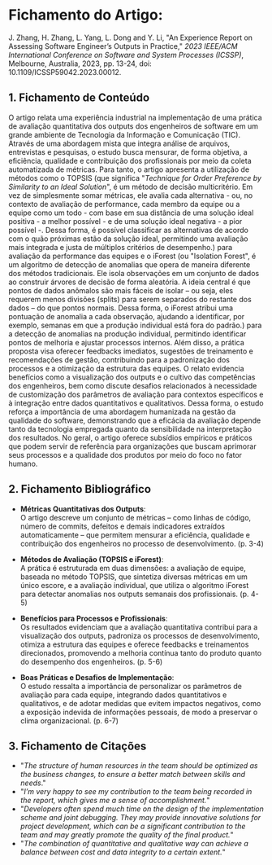 # Fichamento do Artigo:

J. Zhang, H. Zhang, L. Yang, L. Dong and Y. Li, "An Experience Report on Assessing Software Engineer’s Outputs in Practice," *2023 IEEE/ACM International Conference on Software and System Processes (ICSSP)*, Melbourne, Australia, 2023, pp. 13-24, doi: 10.1109/ICSSP59042.2023.00012.

## 1. Fichamento de Conteúdo

O artigo relata uma experiência industrial na implementação de uma prática de avaliação quantitativa dos outputs dos engenheiros de software em um grande ambiente de Tecnologia da Informação e Comunicação (TIC). Através de uma abordagem mista que integra análise de arquivos, entrevistas e pesquisas, o estudo busca mensurar, de forma objetiva, a eficiência, qualidade e contribuição dos profissionais por meio da coleta automatizada de métricas. Para tanto, o artigo apresenta a utilização de métodos como o TOPSIS (que significa "*Technique for Order Preference by Similarity to an Ideal Solution*", é um método de decisão multicritério. Em vez de simplesmente somar métricas, ele avalia cada alternativa - ou, no contexto de avaliação de performance, cada membro da equipe ou a equipe como um todo - com base em sua distância de uma solução ideal positiva - a melhor possível - e de uma solução ideal negativa - a pior possível -. Dessa forma, é possível classificar as alternativas de acordo com o quão próximas estão da solução ideal, permitindo uma avaliação mais integrada e justa de múltiplos critérios de desempenho.) para avaliação da performance das equipes e o iForest (ou "Isolation Forest", é um algoritmo de detecção de anomalias que opera de maneira diferente dos métodos tradicionais. Ele isola observações em um conjunto de dados ao construir árvores de decisão de forma aleatória. A ideia central é que pontos de dados anômalos são mais fáceis de isolar – ou seja, eles requerem menos divisões (splits) para serem separados do restante dos dados – do que pontos normais. Dessa forma, o iForest atribui uma pontuação de anomalia a cada observação, ajudando a identificar, por exemplo, semanas em que a produção individual está fora do padrão.) para a detecção de anomalias na produção individual, permitindo identificar pontos de melhoria e ajustar processos internos. Além disso, a prática proposta visa oferecer feedbacks imediatos, sugestões de treinamento e recomendações de gestão, contribuindo para a padronização dos processos e a otimização da estrutura das equipes. O relato evidencia benefícios como a visualização dos outputs e o cultivo das competências dos engenheiros, bem como discute desafios relacionados à necessidade de customização dos parâmetros de avaliação para contextos específicos e à integração entre dados quantitativos e qualitativos. Dessa forma, o estudo reforça a importância de uma abordagem humanizada na gestão da qualidade do software, demonstrando que a eficácia da avaliação depende tanto da tecnologia empregada quanto da sensibilidade na interpretação dos resultados. No geral, o artigo oferece subsídios empíricos e práticos que podem servir de referência para organizações que buscam aprimorar seus processos e a qualidade dos produtos por meio do foco no fator humano.

## 2. Fichamento Bibliográfico

- **Métricas Quantitativas dos Outputs**:  
  O artigo descreve um conjunto de métricas – como linhas de código, número de commits, defeitos e demais indicadores extraídos automaticamente – que permitem mensurar a eficiência, qualidade e contribuição dos engenheiros no processo de desenvolvimento. (p. 3-4)

- **Métodos de Avaliação (TOPSIS e iForest)**:  
  A prática é estruturada em duas dimensões: a avaliação de equipe, baseada no método TOPSIS, que sintetiza diversas métricas em um único escore, e a avaliação individual, que utiliza o algoritmo iForest para detectar anomalias nos outputs semanais dos profissionais. (p. 4-5)

- **Benefícios para Processos e Profissionais**:  
  Os resultados evidenciam que a avaliação quantitativa contribui para a visualização dos outputs, padroniza os processos de desenvolvimento, otimiza a estrutura das equipes e oferece feedbacks e treinamentos direcionados, promovendo a melhoria contínua tanto do produto quanto do desempenho dos engenheiros. (p. 5-6)

- **Boas Práticas e Desafios de Implementação**:  
  O estudo ressalta a importância de personalizar os parâmetros de avaliação para cada equipe, integrando dados quantitativos e qualitativos, e de adotar medidas que evitem impactos negativos, como a exposição indevida de informações pessoais, de modo a preservar o clima organizacional. (p. 6-7)

## 3. Fichamento de Citações

- "*The structure of human resources in the team should be optimized as the business changes, to ensure a better match between skills and needs*."  
- "*I’m very happy to see my contribution to the team being recorded in the report, which gives me a sense of accomplishment.*"  
- "*Developers often spend much time on the design of the implementation scheme and joint debugging. They may provide innovative solutions for project development, which can be a significant contribution to the team and may greatly promote the quality of the final product.*"  
- "*The combination of quantitative and qualitative way can achieve a balance between cost and data integrity to a certain extent.*"
